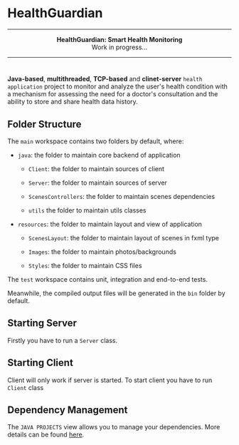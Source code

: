 # HealthGuardian

***
<div align="center">
 <b>HealthGuardian: Smart Health Monitoring</b>
 <br>Work in progress... 
</div> 

***
#

**Java-based**, **multithreaded**, **TCP-based** and **clinet-server** `health application` project to monitor and analyze the user's health condition with a mechanism for assessing the need for a doctor's consultation and the ability to store and share health data history. 

## Folder Structure

The `main` workspace contains two folders by default, where:
* `java`: the folder to maintain core backend of application
  
   - `Client`: the folder to maintain sources of client

   -  `Server`: the folder to maintain sources of server

   -  `ScenesControllers`: the folder to maintain scenes dependencies

   - `utils` the folder to maintain utils classes

*  `resources`: the folder to maintain layout and view of application

   - `ScenesLayout`: the folder to maintain layout of scenes in fxml type

   - `Images`: the folder to maintain photos/backgrounds

   - `Styles`: the folder to maintain CSS files

The `test` workspace contains unit, integration and end-to-end tests.

Meanwhile, the compiled output files will be generated in the `bin` folder by default.

## Starting Server
Firstly you have to run a `Server` class.
 
## Starting Client
Client will only work if server is started.
To start client you have to run `Client` class

## Dependency Management

The `JAVA PROJECTS` view allows you to manage your dependencies. More details can be found [here](https://github.com/microsoft/vscode-java-dependency#manage-dependencies).
